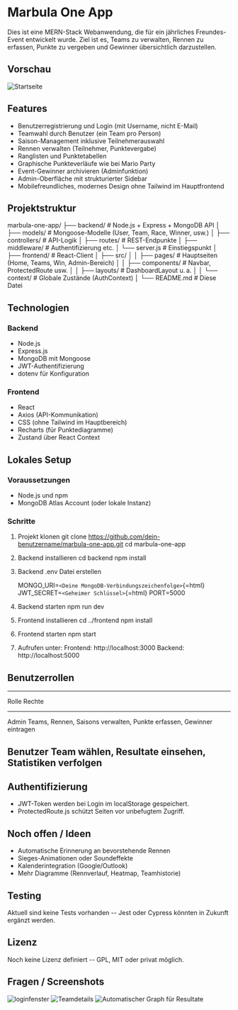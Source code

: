 # Marbula One App

Dies ist eine MERN-Stack Webanwendung, die für ein jährliches
Freundes-Event entwickelt wurde. Ziel ist es, Teams zu verwalten, Rennen
zu erfassen, Punkte zu vergeben und Gewinner übersichtlich darzustellen.

## Vorschau

![Startseite](screenshots/home.png)

## Features

-   Benutzerregistrierung und Login (mit Username, nicht E-Mail)
-   Teamwahl durch Benutzer (ein Team pro Person)
-   Saison-Management inklusive Teilnehmerauswahl
-   Rennen verwalten (Teilnehmer, Punktevergabe)
-   Ranglisten und Punktetabellen
-   Graphische Punkteverläufe wie bei Mario Party
-   Event-Gewinner archivieren (Adminfunktion)
-   Admin-Oberfläche mit strukturierter Sidebar
-   Mobilefreundliches, modernes Design ohne Tailwind im Hauptfrontend

## Projektstruktur

marbula-one-app/
├── backend/           # Node.js + Express + MongoDB API
│   ├── models/        # Mongoose-Modelle (User, Team, Race, Winner, usw.)
│   ├── controllers/   # API-Logik
│   ├── routes/        # REST-Endpunkte
│   ├── middleware/    # Authentifizierung etc.
│   └── server.js      # Einstiegspunkt
│
├── frontend/          # React-Client
│   ├── src/
│   │   ├── pages/     # Hauptseiten (Home, Teams, Win, Admin-Bereich)
│   │   ├── components/ # Navbar, ProtectedRoute usw.
│   │   ├── layouts/    # DashboardLayout u. a.
│   │   └── context/    # Globale Zustände (AuthContext)
│
└── README.md          # Diese Datei


## Technologien

### Backend

-   Node.js
-   Express.js
-   MongoDB mit Mongoose
-   JWT-Authentifizierung
-   dotenv für Konfiguration

### Frontend

-   React
-   Axios (API-Kommunikation)
-   CSS (ohne Tailwind im Hauptbereich)
-   Recharts (für Punktediagramme)
-   Zustand über React Context

## Lokales Setup

### Voraussetzungen

-   Node.js und npm
-   MongoDB Atlas Account (oder lokale Instanz)

### Schritte

1.  Projekt klonen git clone
    https://github.com/dein-benutzername/marbula-one-app.git cd
    marbula-one-app

2.  Backend installieren cd backend npm install

3.  Backend .env Datei erstellen

    MONGO_URI=`<Deine MongoDB-Verbindungszeichenfolge>`{=html}
    JWT_SECRET=`<Geheimer Schlüssel>`{=html}
    PORT=5000

5.  Backend starten npm run dev

6.  Frontend installieren cd ../frontend npm install

7.  Frontend starten npm start

8.  Aufrufen unter: Frontend: http://localhost:3000 Backend:
    http://localhost:5000

## Benutzerrollen

  -----------------------------------------------------------------------
  Rolle      Rechte
  ---------- ------------------------------------------------------------
  Admin      Teams, Rennen, Saisons verwalten, Punkte erfassen, Gewinner
             eintragen

  Benutzer   Team wählen, Resultate einsehen, Statistiken verfolgen
  -----------------------------------------------------------------------

## Authentifizierung

-   JWT-Token werden bei Login im localStorage gespeichert.
-   ProtectedRoute.js schützt Seiten vor unbefugtem Zugriff.

## Noch offen / Ideen

-   Automatische Erinnerung an bevorstehende Rennen
-   Sieges-Animationen oder Soundeffekte
-   Kalenderintegration (Google/Outlook)
-   Mehr Diagramme (Rennverlauf, Heatmap, Teamhistorie)

## Testing

Aktuell sind keine Tests vorhanden -- Jest oder Cypress könnten in
Zukunft ergänzt werden.

## Lizenz

Noch keine Lizenz definiert -- GPL, MIT oder privat möglich.

## Fragen / Screenshots

![loginfenster](screenshots/login.png)
![Teamdetails](screenshots/team.png)
![Automatischer Graph für Resultate](screenshots/graph.png)
